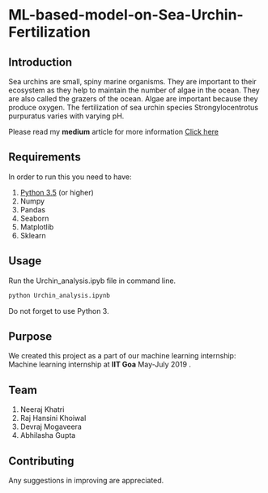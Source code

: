 # ML-based-model-on-Sea-Urchin-Fertilization

## Introduction

Sea urchins are small, spiny marine organisms. They are important to their ecosystem as they help to maintain the number of algae in the ocean.
They are also called the grazers of the ocean. Algae are important because they produce oxygen. The fertilization of sea urchin species
Strongylocentrotus purpuratus varies with varying pH.

Please read my <b>medium</b> article for more information <a href="https://medium.com/@iitgoa.ml/predicting-the-sea-urchin-fertilization-with-varying-ph-87013cf393f4">Click here</a>



## Requirements

In order to run this you need to have:
1. [Python 3.5](https://www.python.org/downloads/) (or higher)
2. Numpy
3. Pandas
4. Seaborn
5. Matplotlib
6. Sklearn

## Usage

Run the Urchin_analysis.ipyb file in command line.

```bash
python Urchin_analysis.ipynb
```
Do not forget to use Python 3.

## Purpose
We created this project as a part of our machine learning internship: Machine learning internship at **IIT Goa** May-July 2019 .

## Team
1. Neeraj Khatri
2. Raj Hansini Khoiwal
3. Devraj Mogaveera
4. Abhilasha Gupta

## Contributing
Any suggestions in improving are appreciated.

